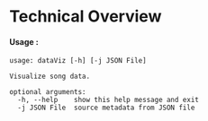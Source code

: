 # Technical Overview

#### Usage :

```
usage: dataViz [-h] [-j JSON File]

Visualize song data.

optional arguments:
  -h, --help    show this help message and exit
  -j JSON File  source metadata from JSON file
```
